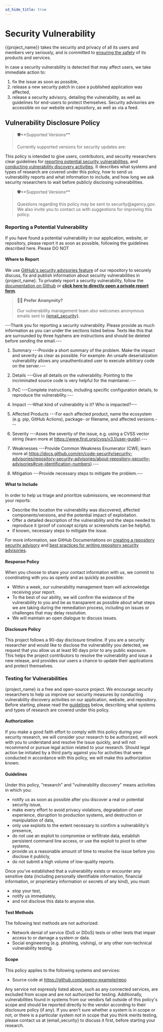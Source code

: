 ```yaml
---
sd_hide_title: true
---
```

# Security Vulnerability
{{project_name}} takes the security and privacy of all its users and members very seriously, 
and is committed to [ensuring the safety]({url_security_measures}) of its products and services.

In case a security vulnerability is detected that may affect users, we take immediate action to:
1. fix the issue as soon as possible, 
2. release a new security patch in case a published application was affected,
3. release a security advisory, detailing the vulnerability, 
as well as guidelines for end-users to protect themselves.
Security advisories are accessible on our website and repository, as well as via a feed.



## Vulnerability Disclosure Policy

<blockquote>
    🛡️**Supported Versions**
    <br><br>
    Currently supported versions for security updates are: 
</blockquote>

This policy is intended to give users, contributors, and security researchers clear guidelines for 
[reporting potential security vulnerabilities](#reporting-a-potential-vulnerability), 
and [conducting vulnerability discovery activities](#testing-for-vulnerabilities). 
It describes what systems and types of research are covered under this policy,
how to send us vulnerability reports and what information to include,
and how long we ask security researchers to wait before publicly disclosing vulnerabilities.

<blockquote>
    🛡️**Supported Versions**
    <br><br>
    Questions regarding this policy may be sent to security@agency.gov. 
    We also invite you to contact us with suggestions for improving this policy.
</blockquote>


### Reporting a Potential Vulnerability
If you have found a potential vulnerability in our application, website, or repository,
please report it as soon as possible, following the guidelines described here.
Please DO NOT 

#### Where to Report
We use [GitHub's security advisories feature](https://docs.github.com/en/code-security/security-advisories/repository-security-advisories/about-repository-security-advisories)
of our repository to securely discuss, fix and publish information about security vulnerabilities 
in {project_name}. To privately report a security vulnerability, 
follow the [documentation on Github](https://docs.github.com/en/code-security/security-advisories/guidance-on-reporting-and-writing/privately-reporting-a-security-vulnerability#privately-reporting-a-security-vulnerability) 
or [**click here to directly open a private report form**]({url_security_report}).

<blockquote>
    🥷🏾 <b>Prefer Anonymity?</b>
    <br><br>
    Our vulnerability management team also welcomes anonymous emails sent to 
    <a href="mailto:{email_security}
?subject=
%5BSecurity%20Vulnerability%20Report%5D%3A%20---Please%20provide%20a%20consc
ise%20title%20here---
&body=
---Thank%20you%20for%20reporting%20a%20security%20vulnerability.%20Please%20
provide%20as%20much%20information%20as%20you%20can%20under%20the%20sections%
20listed%20below.%20Texts%20like%20this%20that%20are%20surrounded%20by%20thr
ee%20hyphens%20are%20instructions%20and%20should%20be%20deleted%20before%20s
ending%20the%20email.---%20%0D%0A%0D%0A1.%20Summary%0D%0A---Provide%20a%20sh
ort%20summary%20of%20the%20problem.%20Make%20the%20impact%20and%20severity%2
0as%20clear%20as%20possible.%20For%20example%3A%20An%20unsafe%20deserializat
ion%20vulnerability%20allows%20any%20unauthenticated%20user%20to%20execute%2
0arbitrary%20code%20on%20the%20server.---%0D%0A%0D%0A2.%20Details%0D%0A---Gi
ve%20all%20details%20on%20the%20vulnerability.%20Pointing%20to%20the%20incri
minated%20source%20code%20is%20very%20helpful%20for%20the%20maintainer.---%0
D%0A%0D%0A3.%20PoC%0D%0A---Complete%20instructions%2C%20including%20specific
%20configuration%20details%2C%20to%20reproduce%20the%20vulnerability.---%0D%
0A%0D%0A4.%20Impact%0D%0A---What%20kind%20of%20vulnerability%20is%20it%3F%20
Who%20is%20impacted%3F---%0D%0A%0D%0A5.%20Affected%20Products%0D%0A---For%20
each%20affected%20product%2C%20name%20the%20ecosystem%20%28e.g.%20pip%2C%20G
itHub%20Actions%29%2C%20package-%20or%20filename%2C%20and%20affected%20versi
ons.---%0D%0A%0D%0A6.%20Severity%0D%0A---Asses%20the%20severity%20of%20the%2
0issue%2C%20e.g.%20using%20a%20CVSS%20vector%20string%20%28learn%20more%20at
%20https%3A%2F%2Fwww.first.org%2Fcvss%2Fv3.1%2Fuser-guide%29.---%0D%0A%0D%0A
7.%20Weaknesses%0D%0A---Provide%20Common%20Weakness%20Enumerator%20%28CWE%3B
%20learn%20more%20at%20https%3A%2F%2Fdocs.github.com%2Fen%2Fcode-security%2F
security-advisories%2Frepository-security-advisories%2Fabout-repository-secu
rity-advisories%23cve-identification-numbers%29.---%0D%0A%0D%0A8.%20Mitigati
on%0D%0A---Provide%20necessary%20steps%20to%20mitigate%20the%20problem.---%2
">{email_security}</a>.
</blockquote>

---Thank you for reporting a security vulnerability. Please provide as much information as you can under the sections listed below. Texts like this that are surrounded by three hyphens are instructions and should be deleted before sending the email.--- 

1. Summary
---Provide a short summary of the problem. Make the impact and severity as clear as possible. For example: An unsafe deserialization vulnerability allows any unauthenticated user to execute arbitrary code on the server.---

2. Details
---Give all details on the vulnerability. Pointing to the incriminated source code is very helpful for the maintainer.---

3. PoC
---Complete instructions, including specific configuration details, to reproduce the vulnerability.---

4. Impact
---What kind of vulnerability is it? Who is impacted?---

5. Affected Products
---For each affected product, name the ecosystem (e.g. pip, GitHub Actions), package- or filename, and affected versions.---

6. Severity
---Asses the severity of the issue, e.g. using a CVSS vector string (learn more at https://www.first.org/cvss/v3.1/user-guide).---

7. Weaknesses
---Provide Common Weakness Enumerator (CWE; learn more at https://docs.github.com/en/code-security/security-advisories/repository-security-advisories/about-repository-security-advisories#cve-identification-numbers).---

8. Mitigation
---Provide necessary steps to mitigate the problem.--- 


#### What to Include
In order to help us triage and prioritize submissions, we recommend that your reports:
* Describe the location the vulnerability was discovered, 
affected components/versions, and the potential impact of exploitation.
* Offer a detailed description of the vulnerability and the steps needed to reproduce it 
(proof of concept scripts or screenshots can be helpful).
* if known, necessary steps to mitigate the issue.

For more information, see GitHub Documentations on [creating a repository security advisory](https://docs.github.com/en/code-security/security-advisories/repository-security-advisories/creating-a-repository-security-advisory)
and [best practices for writing repository security advisories](https://docs.github.com/en/code-security/security-advisories/guidance-on-reporting-and-writing/best-practices-for-writing-repository-security-advisories).

#### Response Policy
When you choose to share your contact information with us, 
we commit to coordinating with you as openly and as quickly as possible:
* Within a week, our vulnerability management team will acknowledge receiving your report.
* To the best of our ability, we will confirm the existence of the vulnerability to you 
and be as transparent as possible about what steps we are taking during the remediation process, 
including on issues or challenges that may delay resolution.
* We will maintain an open dialogue to discuss issues.

#### Disclosure Policy
This project follows a 90-day disclosure timeline.
If you are a security researcher and would like to disclose the vulnerability you detected,
we request that you allow us at least 90 days prior to any public exposure.  
This helps the project contributors to resolve the vulnerability and issue a new release,
and provides our users a chance to update their applications and protect themselves.



### Testing for Vulnerabilities
{project_name} is a free and open-source project.
We encourage security researchers to help us improve our security measures 
by conducting vulnerability discovery activities on our application, website, and repository.
Before starting, please read the [guidelines](#testing-for-vulnerabilities) below, 
describing what systems and types of research are covered under this policy.

#### Authorization
If you make a good faith effort to comply with this policy during your security research, 
we will consider your research to be authorized, will work with you to understand and resolve the issue quickly, 
and will not recommend or pursue legal action related to your research. 
Should legal action be initiated by a third party against you for activities that were conducted 
in accordance with this policy, we will make this authorization known.

#### Guidelines
Under this policy, "research" and "vulnerability discovery" means activities in which you:
* notify us as soon as possible after you discover a real or potential security issue,
* make every effort to avoid privacy violations, degradation of user experience, 
disruption to production systems, and destruction or manipulation of data,
* only use exploits to the extent necessary to confirm a vulnerability's presence,
* do not use an exploit to compromise or exfiltrate data, establish persistent command line access, 
or use the exploit to pivot to other systems,
* provide us a reasonable amount of time to resolve the issue before you disclose it publicly,
* do not submit a high volume of low-quality reports.

Once you've established that a vulnerability exists or encounter 
any sensitive data (including personally identifiable information, financial information, 
or proprietary information or secrets of any kind), you must: 
* stop your test, 
* notify us immediately, 
* and not disclose this data to anyone else.

#### Test Methods
The following test methods are not authorized:
* Network denial of service (DoS or DDoS) tests or other tests that
impair access to or damage a system or data.
* Social engineering (e.g. phishing, vishing), or any other non-technical vulnerability testing.

#### Scope
This policy applies to the following systems and services:
* Source code at https://github.com/agency-example/repo

Any service not expressly listed above, such as any connected services, are excluded from scope 
and are not authorized for testing. Additionally, vulnerabilities found in systems from our vendors 
fall outside of this policy's scope and should be reported directly to the vendor according to their 
disclosure policy (if any). If you aren't sure whether a system is in scope or not, 
or there is a particular system not in scope that you think merits testing, 
please contact us at {email_security} to discuss it first, before starting your research.




